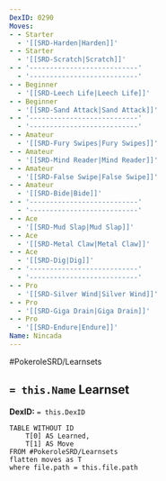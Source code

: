 ```yaml
---
DexID: 0290
Moves:
- - Starter
  - '[[SRD-Harden|Harden]]'
- - Starter
  - '[[SRD-Scratch|Scratch]]'
- - '---------------------------'
  - '---------------------------'
- - Beginner
  - '[[SRD-Leech Life|Leech Life]]'
- - Beginner
  - '[[SRD-Sand Attack|Sand Attack]]'
- - '---------------------------'
  - '---------------------------'
- - Amateur
  - '[[SRD-Fury Swipes|Fury Swipes]]'
- - Amateur
  - '[[SRD-Mind Reader|Mind Reader]]'
- - Amateur
  - '[[SRD-False Swipe|False Swipe]]'
- - Amateur
  - '[[SRD-Bide|Bide]]'
- - '---------------------------'
  - '---------------------------'
- - Ace
  - '[[SRD-Mud Slap|Mud Slap]]'
- - Ace
  - '[[SRD-Metal Claw|Metal Claw]]'
- - Ace
  - '[[SRD-Dig|Dig]]'
- - '---------------------------'
  - '---------------------------'
- - Pro
  - '[[SRD-Silver Wind|Silver Wind]]'
- - Pro
  - '[[SRD-Giga Drain|Giga Drain]]'
- - Pro
  - '[[SRD-Endure|Endure]]'
Name: Nincada
---
```


#PokeroleSRD/Learnsets

## `= this.Name` Learnset

**DexID:** `= this.DexID`

```dataview
TABLE WITHOUT ID
    T[0] AS Learned,
    T[1] AS Move
FROM #PokeroleSRD/Learnsets
flatten moves as T
where file.path = this.file.path
```
